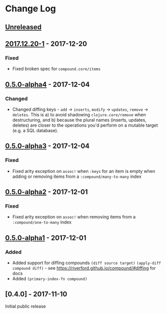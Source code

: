 # Change Log
## [Unreleased] 

## [2017.12.20-1] - 2017-12-20
### Fixed
- Fixed broken spec for `compound.core/items` 

## [0.5.0-alpha4] - 2017-12-04
### Changed
- Changed diffing keys - `add` -> `inserts`, `modify` -> `updates`, `remove` -> `deletes`. 
  This is a) to avoid shadowing `clojure.core/remove` when destructuring, and b) because the plural names (inserts, updates, deletes) are closer to the operations 
  you'd perform on a mutable target (e.g. a SQL database). 

## [0.5.0-alpha3] - 2017-12-04
### Fixed
- Fixed arity exception on `assoc!` when `:keys` for an item is empty when adding or removing items from a `:compound/many-to-many` index

## [0.5.0-alpha2] - 2017-12-01
### Fixed
- Fixed arity exception on `assoc!` when removing items from a `:compound/one-to-many` index 

## [0.5.0-alpha1] - 2017-12-01
### Added
- Added support for diffing compounds `(diff source target)` `(apply-diff compound diff)` - see https://riverford.github.io/compound/#diffing for docs
- Added `(primary-index-fn compound)`

## [0.4.0] - 2017-11-10

Initial public release

[Unreleased]: https://github.com/riverford/compound/compare/2017.12.20-1....HEAD
[2017.12.20-1]: https://github.com/riverford/compound/compare/2017.12.20-1...0.5.0-alpha4
[0.5.0-alpha4]: https://github.com/riverford/compound/compare/0.5.0-alpha3...0.5.0-alpha4
[0.5.0-alpha3]: https://github.com/riverford/compound/compare/0.5.0-alpha2...0.5.0-alpha3
[0.5.0-alpha2]: https://github.com/riverford/compound/compare/0.5.0-alpha1...0.5.0-alpha2
[0.5.0-alpha1]: https://github.com/riverford/compound/compare/0.4.0...0.5.0-alpha1

